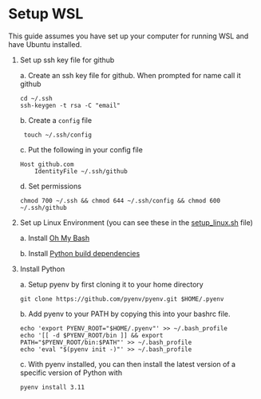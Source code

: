 # Setup WSL

This guide assumes you have set up your computer for running WSL and have Ubuntu installed.

1. Set up ssh key file for github

    a. Create an ssh key file for github. When prompted for name call it github

       cd ~/.ssh
       ssh-keygen -t rsa -C "email"

    b. Create a `config` file

        touch ~/.ssh/config
        

    c. Put the following in your config file

       Host github.com
           IdentityFile ~/.ssh/github

    d. Set permissions

       chmod 700 ~/.ssh && chmod 644 ~/.ssh/config && chmod 600 ~/.ssh/github

2. Set up Linux Environment (you can see these in the [setup_linux.sh](./setup_linux.sh) file)

    a. Install [Oh My Bash](https://github.com/ohmybash/oh-my-bash)

    b. Install [Python build dependencies](https://github.com/pyenv/pyenv/wiki#suggested-build-environment)

3. Install Python

    a. Setup pyenv by first cloning it to your home directory

       git clone https://github.com/pyenv/pyenv.git $HOME/.pyenv

    b. Add pyenv to your PATH by copying this into your bashrc file.

       echo 'export PYENV_ROOT="$HOME/.pyenv"' >> ~/.bash_profile
       echo '[[ -d $PYENV_ROOT/bin ]] && export PATH="$PYENV_ROOT/bin:$PATH"' >> ~/.bash_profile
       echo 'eval "$(pyenv init -)"' >> ~/.bash_profile
    
    c. With pyenv installed, you can then install the latest version of a specific version of Python with
      
       pyenv install 3.11